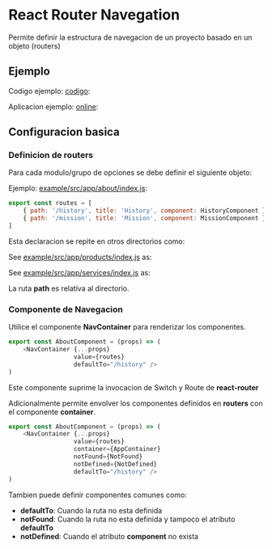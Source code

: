 # React Router Navegation

Permite definir la estructura de navegacion de un proyecto basado en un objeto (routers)

## Ejemplo

Codigo ejemplo: [codigo](./example):

Aplicacion ejemplo: [online](http://yracnte.github.io/react-router-nav/):

## Configuracion basica

### Definicion de routers

Para cada modulo/grupo de opciones se debe definir el siguiente objeto:

Ejemplo: [example/src/app/about/index.js](./example/src/app/about/index.js):

```javascript:./example/src/app/about/index.js
export const routes = [
    { path: '/history', title: 'History', component: HistoryComponent },
    { path: '/mission', title: 'Mission', component: MissionComponent }
]
```
Esta declaracion se repite en otros directorios como:

See [example/src/app/products/index.js](./example/src/app/products/index.js) as:

See [example/src/app/services/index.js](./example/src/app/services/index.js) as:

La ruta **path** es relativa al directorio.


### Componente de Navegacion

Utilice el componente **NavContainer** para renderizar los componentes.

```javascript:./example/src/app/about/index.js
export const AboutComponent = (props) => (
    <NavContainer {...props}
                  value={routes}
                  defaultTo="/history" />
)
```
Este componente suprime la invocacion de Switch y Route de **react-router**

Adicionalmente permite envolver los componentes definidos en **routers** con el componente **container**.

```javascript:./example/src/app/about/index.js
export const AboutComponent = (props) => (
    <NavContainer {...props}
                  value={routes}
                  container={AppContainer}
                  notFound={NotFound}
                  notDefined={NotDefined}
                  defaultTo="/history" />
)
```

Tambien puede definir componentes comunes como:
- **defaultTo**: Cuando la ruta no esta definida
- **notFound**: Cuando la ruta no esta definida y tampoco el atributo **defaultTo**
- **notDefined**: Cuando el atributo **component** no exista







